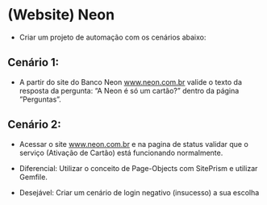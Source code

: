 # (Website) Neon

* Criar um projeto de automação com os cenários abaixo: 

## Cenário 1: 
* A partir do site do Banco Neon www.neon.com.br  valide o texto da resposta da pergunta: “A Neon é só um cartão?” dentro da página ”Perguntas”. 

## Cenário 2:
* Acessar o site www.neon.com.br e na pagina de status validar que o serviço (Ativação de Cartão) está funcionando normalmente.

* Diferencial: Utilizar o conceito de Page-Objects com SitePrism e utilizar Gemfile.

* Desejável: Criar um cenário de login negativo (insucesso) a sua escolha
